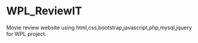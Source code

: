 # WPL_ReviewIT
Movie review website using html,css,bootstrap,javascript,php,mysql,jquery for WPL project.
